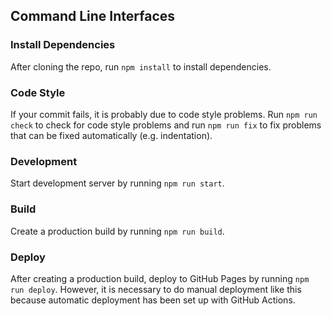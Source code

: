 ## Command Line Interfaces

### Install Dependencies

After cloning the repo, run `npm install` to install dependencies.

### Code Style

If your commit fails, it is probably due to code style problems. Run `npm run check` to check for code style problems and run `npm run fix` to fix problems that can be fixed automatically (e.g. indentation).

### Development

Start development server by running `npm run start`.

### Build

Create a production build by running `npm run build`.

### Deploy

After creating a production build, deploy to GitHub Pages by running `npm run deploy`. However, it is necessary to do manual deployment like this because automatic deployment has been set up with GitHub Actions.
